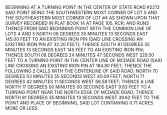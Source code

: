 BEGINNING AT A TURNING POINT IN THE CENTER OF STATE ROAD #2213 SAID POINT BEING THE SOUTHWESTERN MOST CORNER OF LOT 5 AND THE SOUTHEASTERN MOST CORNER OF LOT #4 AS SHOWN UPON THAT SURVEY RECORDED IN PLAT BOOK 14 AT PAGE 105, RCR; AND RUNS THENCE FROM SAID BEGINNING POINT WITH THE COMMON LINE OF LOTS 4 AND 5 NORTH 08 DEGREES 35 MINUTES 13 SECONDS EAST 145.00 FEET TO AN EXISTING IRON PIN (SAID LINE CROSSING AN EXISTING IRON PIN AT 32.20 FEET); THENCE SOUTH 81 DEGREES 35 MINUTES 13 SECONDS EAST 145 FEET TO AN EXISTING IRON PIN; THENCE SOUTH 08 DEGREES 24 MINUTES 47 SECONDS WEST 229.50 FEET TO A TURNING POINT IN THE CENTER LINE OF MCDADE ROAD (SAID LINE CROSSING AN EXISTING IRON PIN AT 184.80 FEET; THENCE THE FOLLOWING 2 CALLS WITH THE CENTERLINE OF SAID ROAD; NORTH 70 DEGREES 03 MINUTES 55 SECONDS WEST 40.09 FEET; NORTH 71 DEGREES 42 MINUTES 11 SECONDS WEST 68.58 FEET; THENCE A LINE NORTH 17 DEGREES 00 MINUTES 00 SECONDS EAST 9.83 FEET TO A TURNING POINT NEAR THE NORTH EDGE OF MCDADE ROAD; THENCE NORTH 81 DEGREES 35 MINUTES 13 SECONDS WEST 39.62 FEET TO THE POINT AND PLACE OF BEGINNING, SAID LOT CONTAINING 0.71 ACRES MORE OR LESS.

